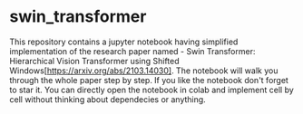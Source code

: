 # swin_transformer
This repository contains a jupyter notebook having simplified implementation of the research paper named - Swin Transformer: Hierarchical Vision Transformer using Shifted Windows[https://arxiv.org/abs/2103.14030]. The notebook will walk you through the whole paper step by step. If you like the notebook don't forget to star it. You  can directly open the notebook in colab and implement cell by cell without thinking about dependecies or anything. 
